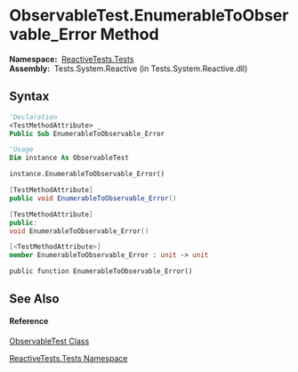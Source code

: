 # ObservableTest.EnumerableToObservable\_Error Method

**Namespace:**  [ReactiveTests.Tests](ReactiveTests.Tests\ReactiveTests.Tests.md)  
**Assembly:**  Tests.System.Reactive (in Tests.System.Reactive.dll)

## Syntax

```vb
'Declaration
<TestMethodAttribute> _
Public Sub EnumerableToObservable_Error
```

```vb
'Usage
Dim instance As ObservableTest

instance.EnumerableToObservable_Error()
```

```csharp
[TestMethodAttribute]
public void EnumerableToObservable_Error()
```

```c++
[TestMethodAttribute]
public:
void EnumerableToObservable_Error()
```

```fsharp
[<TestMethodAttribute>]
member EnumerableToObservable_Error : unit -> unit 
```

```jscript
public function EnumerableToObservable_Error()
```

## See Also

#### Reference

[ObservableTest Class](ObservableTest\ObservableTest.md)

[ReactiveTests.Tests Namespace](ReactiveTests.Tests\ReactiveTests.Tests.md)




